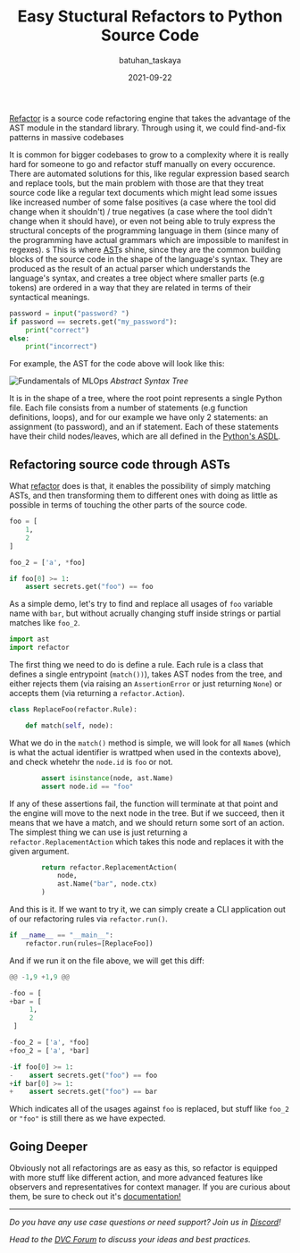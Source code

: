﻿---
title: Easy Stuctural Refactors to Python Source Code
date: 2021-09-22
description: |
  Simple, hassle-free, dependency-free, AST based source code refactoring toolkit.

descriptionLong: |
  [Refactor](https://github.com/isidentical/refactor)  
  is a source code refactoring engine that takes the advantage of the AST module in the standard library. Through using it, we could find-and-fix patterns in massive codebases

picture: 2021-09-22/ast.png
author: batuhan_taskaya
commentsUrl: https://discuss.dvc.org/t/easy-structural-refactors-to-python-source-code/895
tags:
  - Refactor
  - AST
---

[Refactor](https://github.com/isidentical/refactor) is a source code refactoring
engine that takes the advantage of the AST module in the standard library.
Through using it, we could find-and-fix patterns in massive codebases

It is common for bigger codebases to grow to a complexity where it is really
hard for someone to go and refactor stuff manually on every occurence. There are
automated solutions for this, like regular expression based search and replace
tools, but the main problem with those are that they treat source code like a
regular text documents which might lead some issues like increased number of
some false positives (a case where the tool did change when it shouldn't) / true
negatives (a case where the tool didn't change when it should have), or even not
being able to truly express the structural concepts of the programming language
in them (since many of the programming have actual grammars which are impossible
to manifest in regexes). s This is where
[AST](https://en.wikipedia.org/wiki/Abstract_syntax_tree)s shine, since they are
the common building blocks of the source code in the shape of the language's
syntax. They are produced as the result of an actual parser which understands
the language's syntax, and creates a tree object where smaller parts (e.g
tokens) are ordered in a way that they are related in terms of their syntactical
meanings.

```python
password = input("password? ")
if password == secrets.get("my_password"):
    print("correct")
else:
    print("incorrect")
```

For example, the AST for the code above will look like this:

![Fundamentals of MLOps](/uploads/images/2021-09-22/ast.png) _Abstract Syntax
Tree_

It is in the shape of a tree, where the root point represents a single Python
file. Each file consists from a number of statements (e.g function definitions,
loops), and for our example we have only 2 statements: an assignment (to
password), and an if statement. Each of these statements have their child
nodes/leaves, which are all defined in the
[Python's ASDL](https://docs.python.org/3/library/ast.html#abstract-grammar).

## Refactoring source code through ASTs

What [refactor](https://github.com/isidentical/refactor) does is that, it
enables the possibility of simply matching ASTs, and then transforming them to
different ones with doing as little as possible in terms of touching the other
parts of the source code.

```python
foo = [
    1,
    2
]

foo_2 = ['a', *foo]

if foo[0] >= 1:
    assert secrets.get("foo") == foo
```

As a simple demo, let's try to find and replace all usages of `foo` variable
name with `bar`, but without acrually changing stuff inside strings or partial
matches like `foo_2`.

```python
import ast
import refactor
```

The first thing we need to do is define a rule. Each rule is a class that
defines a single entrypoint (`match())`), takes AST nodes from the tree, and
either rejects them (via raising an `AssertionError` or just returning `None`)
or accepts them (via returning a `refactor.Action`).

```python
class ReplaceFoo(refactor.Rule):

    def match(self, node):
```

What we do in the `match()` method is simple, we will look for all `Name`s
(which is what the actual identifier is wrattped when used in the contexts
above), and check whetehr the `node.id` is `foo` or not.

```python
        assert isinstance(node, ast.Name)
        assert node.id == "foo"
```

If any of these assertions fail, the function will terminate at that point and
the engine will move to the next node in the tree. But if we succeed, then it
means that we have a match, and we should return some sort of an action. The
simplest thing we can use is just returning a `refactor.ReplacementAction` which
takes this node and replaces it with the given argument.

```python
        return refactor.ReplacementAction(
            node,
            ast.Name("bar", node.ctx)
        )
```

And this is it. If we want to try it, we can simply create a CLI application out
of our refactoring rules via `refactor.run()`.

```python
if __name__ == "__main__":
    refactor.run(rules=[ReplaceFoo])
```

And if we run it on the file above, we will get this diff:

```python
@@ -1,9 +1,9 @@

-foo = [
+bar = [
     1,
     2
 ]

-foo_2 = ['a', *foo]
+foo_2 = ['a', *bar]

-if foo[0] >= 1:
-    assert secrets.get("foo") == foo
+if bar[0] >= 1:
+    assert secrets.get("foo") == bar
```

Which indicates all of the usages against `foo` is replaced, but stuff like
`foo_2` or `"foo"` is still there as we have expected.

## Going Deeper

Obviously not all refactorings are as easy as this, so refactor is equipped with
more stuff like different action, and more advanced features like observers and
representatives for context manager. If you are curious about them, be sure to
check out it's [documentation!](https://refactor.readthedocs.io/en/latest/)

---

_Do you have any use case questions or need support? Join us in
[Discord](https://discord.com/invite/dvwXA2N)!_

_Head to the [DVC Forum](https://discuss.dvc.org/) to discuss your ideas and
best practices._
